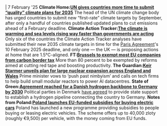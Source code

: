 | 7 February '25
**Climate Home:**[**UN gives countries more time to submit “quality” climate plans for 2035**](https://www.climatechangenews.com/2025/02/06/un-extends-deadline-for-countries-to-submit-2035-climate-plans/)
The head of the UN climate change body has urged countries to submit new “first-rate” climate targets by September, after only a handful of countries published updated plans to cut emissions ahead of a February deadline.
**Climate Action Tracker:**[**The climate is warming and sea levels rising way faster than governments are acting**](https://climateactiontracker.org/press/release-the-climate-is-warming-and-sea-levels-rising-way-faster-than-governments-are-acting/)
Only six of the countries the Climate Action Tracker analyses have submitted their new 2035 climate targets in time for the [Paris Agreement](https://www.cleanenergywire.org/glossary/letter_p#paris_agreement)'s 10 February 2025 deadline, and only one — the UK — is proposing actions at home that are 1.5°C-aligned.
**FT:**[**Brussels to exempt most EU companies from carbon border tax**](https://www.ft.com/content/c6102135-eefa-488f-81c2-4aa8eaf95644)
More than 80 percent to be exempted by reforms aimed at cutting red tape and boosting productivity.
**The Guardian:**[**Keir Starmer unveils plan for large nuclear expansion across England and Wales**](https://www.theguardian.com/environment/2025/feb/06/keir-starmer-unveils-plan-for-large-nuclear-expansion-across-england-and-wales)
Prime minister vows to ‘push past nimbyism’ and calls on tech firms to help build small modular reactors to power AI datacentres.
**State of Green:**[**Agreement reached for a Danish hydrogen backbone to Germany by 2030**](https://stateofgreen.com/en/news/agreement-reached-for-a-danish-hydrogen-backbone-to-germany/)
Political parties in Denmark [have agreed](https://www.kefm.dk/aktuelt/nyheder/2025/feb/bred-politisk-aftale-om-milliarder-til-brintroer-til-tyskland-) to provide state support to establish a hydrogen pipeline connecting the country to Germany.
**Notes from Poland:**[**Poland launches EU-funded subsidies for buying electric cars**](https://notesfrompoland.com/2025/02/05/poland-launches-eu-funded-subsidies-for-buying-electric-cars/)
Poland has launched a new programme providing subsidies to people buying or leasing electric vehicles. The scheme offers up to 40,000 zloty (roughly €9,500) per vehicle, with the money coming from EU funds.